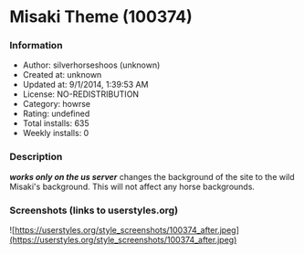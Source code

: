 # Misaki Theme (100374)

### Information
- Author: silverhorseshoos (unknown)
- Created at: unknown
- Updated at: 9/1/2014, 1:39:53 AM
- License: NO-REDISTRIBUTION
- Category: howrse
- Rating: undefined
- Total installs: 635
- Weekly installs: 0


### Description
***works only on the us server***
changes the background of the site to the wild Misaki's background. This will not affect any horse backgrounds.


### Screenshots (links to userstyles.org)
![https://userstyles.org/style_screenshots/100374_after.jpeg](https://userstyles.org/style_screenshots/100374_after.jpeg)


